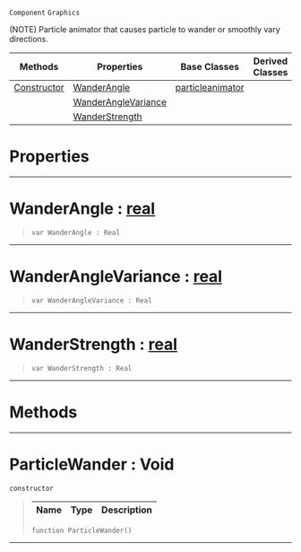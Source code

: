  `Component` `Graphics`



(NOTE) Particle animator that causes particle to wander or smoothly vary directions.

|Methods|Properties|Base Classes|Derived Classes|
|---|---|---|---|
|[ Constructor](https://github.com/PlasmaEngine/PlasmaDocs/blob/master/code_reference/class_reference/particlewander.markdown#particlewander-void)|[ WanderAngle](https://github.com/PlasmaEngine/PlasmaDocs/blob/master/code_reference/class_reference/particlewander.markdown#wanderangle-plasma-engine)|[particleanimator](https://github.com/PlasmaEngine/PlasmaDocs/blob/master/code_reference/class_reference/particleanimator.markdown)| |
| |[ WanderAngleVariance](https://github.com/PlasmaEngine/PlasmaDocs/blob/master/code_reference/class_reference/particlewander.markdown#wanderanglevariance-plasma)| | |
| |[ WanderStrength](https://github.com/PlasmaEngine/PlasmaDocs/blob/master/code_reference/class_reference/particlewander.markdown#wanderstrength-plasma-engi)| | |


 #  Properties


---  
 #  WanderAngle : [real](https://github.com/PlasmaEngine/PlasmaDocs/blob/master/code_reference/lightning_base_types/real.markdown)

> 
> ``` lang=cpp, name=Lightning
> var WanderAngle : Real


---  
 #  WanderAngleVariance : [real](https://github.com/PlasmaEngine/PlasmaDocs/blob/master/code_reference/lightning_base_types/real.markdown)

> 
> ``` lang=cpp, name=Lightning
> var WanderAngleVariance : Real


---  
 #  WanderStrength : [real](https://github.com/PlasmaEngine/PlasmaDocs/blob/master/code_reference/lightning_base_types/real.markdown)

> 
> ``` lang=cpp, name=Lightning
> var WanderStrength : Real


---  
 #  Methods


---  
 #  ParticleWander : Void

 `constructor`

> 
> |Name|Type|Description|
> |---|---|---|
> ``` lang=cpp, name=Lightning
> function ParticleWander()
> ``` 


---  
 

 